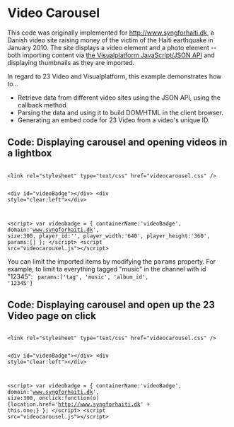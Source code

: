 <h1>Video Carousel</h1>

This code was originally implemented for http://www.syngforhaiti.dk, a Danish video site raising money of the victim of the Haiti earthquake in January 2010. The site displays a video element and a photo element -- both importing content via <a href="http://community.23video.com/help/Developer_JS">the Visualplatform JavaScript/JSON API</a> and displaying thumbnails as they are imported. 

In regard to 23 Video and Visualplatform, this example demonstrates how to...
- Retrieve data from different video sites using the JSON API, using the callback method.
- Parsing the data and using it to build DOM/HTML in the client browser.
- Generating an embed code for 23 Video from a video's unique ID.


<h2>Code: Displaying carousel and opening videos in a lightbox</h2>
<code>
&lt;link rel="stylesheet" type="text/css" href="videocarousel.css" /&gt;

&lt;div id="videoBadge"&gt;&lt;/div&gt;
&lt;div style="clear:left"&gt;&lt;/div&gt;
      
&lt;script&gt;
  var videobadge = {
    containerName:'videoBadge',
    domain:'www.syngforhaiti.dk',
    size:300,
    player_id:'',
    player_width:'640',
    player_height:'360',
    params:[]
  };
&lt;/script&gt;
&lt;script src="videocarousel.js"&gt;&lt;/script&gt;
</code>

You can limit the imported items by modifying the <tt>params</tt> property. For example, to limit to everything tagged "music" in the channel with id "12345":
<code>
params:['tag', 'music', 'album_id', '12345']
</code>

<h2>Code: Displaying carousel and open up the 23 Video page on click</h2>

<code>
&lt;link rel="stylesheet" type="text/css" href="videocarousel.css" /&gt;

&lt;div id="videoBadge"&gt;&lt;/div&gt;
&lt;div style="clear:left"&gt;&lt;/div&gt;
      
&lt;script&gt;
  var videobadge = {
    containerName:'videoBadge',
    domain:'www.syngforhaiti.dk',
    size:300,
    onclick:function(o){location.href='http://www.syngforhaiti.dk' + this.one;}
  };
&lt;/script&gt;
&lt;script src="videocarousel.js"&gt;&lt;/script&gt;
</code>

